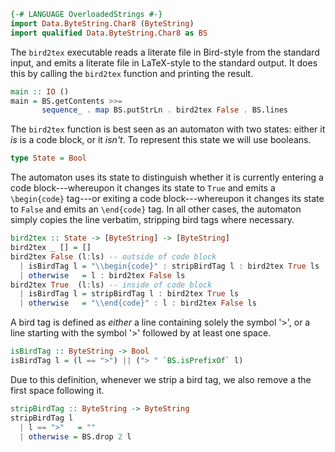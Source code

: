 ```haskell
{-# LANGUAGE OverloadedStrings #-}
import Data.ByteString.Char8 (ByteString)
import qualified Data.ByteString.Char8 as BS
```

The `bird2tex` executable reads a literate file in Bird-style from the
standard input, and emits a literate file in LaTeX-style to the standard
output. It does this by calling the `bird2tex` function and printing the
result.

```haskell
main :: IO ()
main = BS.getContents >>=
       sequence_ . map BS.putStrLn . bird2tex False . BS.lines
```

The `bird2tex` function is best seen as an automaton with two states:
either it *is* is a code block, or it *isn't*. To represent this state
we will use booleans.

```haskell
type State = Bool
```

The automaton uses its state to distinguish whether it is currently
entering a code block---whereupon it changes its state to `True` and
emits a `\begin{code}` tag---or exiting a code block---whereupon it
changes its state to `False` and emits an `\end{code}` tag. In all other
cases, the automaton simply copies the line verbatim, stripping bird
tags where necessary.

```haskell
bird2tex :: State -> [ByteString] -> [ByteString]
bird2tex _ [] = []
bird2tex False (l:ls) -- outside of code block
  | isBirdTag l = "\\begin{code}" : stripBirdTag l : bird2tex True ls
  | otherwise   = l : bird2tex False ls
bird2tex True  (l:ls) -- inside of code block
  | isBirdTag l = stripBirdTag l : bird2tex True ls
  | otherwise   = "\\end{code}" : l : bird2tex False ls
```

A bird tag is defined as *either* a line containing solely the symbol
'\>', or a line starting with the symbol '\>' followed by at least one
space.

```haskell
isBirdTag :: ByteString -> Bool
isBirdTag l = (l == ">") || ("> " `BS.isPrefixOf` l)
```

Due to this definition, whenever we strip a bird tag, we also remove a
the first space following it.

```haskell
stripBirdTag :: ByteString -> ByteString
stripBirdTag l
  | l == ">"   = ""
  | otherwise = BS.drop 2 l
```

